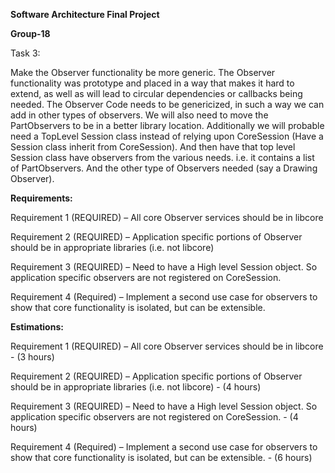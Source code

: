 **Software Architecture Final Project**

**Group-18**

Task 3: 

Make the Observer functionality be more generic. The Observer functionality was prototype and placed in a way that makes it hard to extend, as well as will lead to circular dependencies or callbacks being needed.
The Observer Code needs to be genericized, in such a way we can add in other types of observers.  We will also need to move the PartObservers to be in a better library location.  Additionally we will probable need a TopLevel Session class instead of relying upon CoreSession (Have a Session class inherit from CoreSession).  And then have that top level Session class have observers from the various needs.  i.e. it contains a list of PartObservers.  And the other type of Observers needed (say a Drawing Observer).



**Requirements:**

  Requirement 1 (REQUIRED) – All core Observer services should be in libcore

  Requirement 2 (REQUIRED) – Application specific portions of Observer should be in appropriate libraries (i.e. not libcore)

  Requirement 3 (REQUIRED) – Need to have a High level Session object. So application specific observers are not registered on CoreSession.

  Requirement 4 (Required) – Implement a second use case for observers to show that core functionality is isolated, but can be extensible.



**Estimations:**

Requirement 1 (REQUIRED) – All core Observer services should be in libcore - (3 hours)

Requirement 2 (REQUIRED) – Application specific portions of Observer should be in appropriate libraries (i.e. not libcore) - (4 hours)

Requirement 3 (REQUIRED) – Need to have a High level Session object. So application specific observers are not registered on CoreSession. - (4 hours)

Requirement 4 (Required) – Implement a second use case for observers to show that core functionality is isolated, but can be extensible. - (6 hours) 
